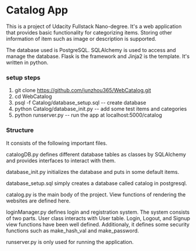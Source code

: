 # Catalog App

This is a project of Udacity Fullstack Nano-degree. It's a web application that provides basic functionality for categorizing items. Storing other information of item such as image or description is supported.

The database used is PostgreSQL. SQLAlchemy is used to access and manage the database. 
Flask is the framework and Jinja2 is the template. It's written in python.

### setup steps

1. git clone https://github.com/junzhou365/WebCatalog.git
2. cd WebCatalog
2. psql -f Catalog/database_setup.sql -- create database
3. python Catalog/database_init.py  -- add some test items and categories
4. python runserver.py   -- run the app at localhost:5000/catalog

### Structure

It consists of the following important files.

catalogDB.py defines different database tables as classes by SQLAlchemy and provides interfaces to interact with them. 

database_init.py initializes the database and puts in some default items.

database_setup.sql simply creates a database called catalog in postgresql.

catalog.py is the main body of the project. View functions of rendering the websites are defined here. 

loginManager.py defines login and registration system. The system consists of two parts. 
    User class interacts with User table. Login, Logout, and Signup view functions have been well defined. 
    Additionaly, it defines some security functions such as make_hash_val and make_password.

runserver.py is only used for running the application.
